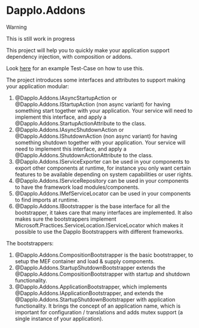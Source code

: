 # Dapplo.Addons


> [!WARNING]
> This is still work in progress

This project will help you to quickly make your application support dependency injection, with composition or addons.

Look [here](https://github.com/dapplo/Dapplo.Addons/blob/master/src/Dapplo.Addons.Tests/ApplicationBootstrapperTests.cs#L152) for an example Test-Case on how to use this.


The project introduces some interfaces and attributes to support making your application modular:
1. @Dapplo.Addons.IAsyncStartupAction or @Dapplo.Addons.IStartupAction (non async variant) for having something start together with your application. Your service will need to implement this interface, and apply a @Dapplo.Addons.StartupActionAttribute to the class.
2. @Dapplo.Addons.IAsyncShutdownAction or @Dapplo.Addons.IShutdownAction (non async variant) for having something shutdown together with your application. Your service will need to implement this interface, and apply a @Dapplo.Addons.ShutdownActionAttribute to the class.
3. @Dapplo.Addons.IServiceExporter can be used in your components to export other components at runtime, for instance you only want certain features to be available depending on system capabilities or user rights.
4. @Dapplo.Addons.IServiceRepository can be used in your components to have the framework load modules/components.
5. @Dapplo.Addons.IMefServiceLocator can be used in your components to find imports at runtime.
6. @Dapplo.Addons.IBootstrapper is the base interface for all the bootstrapper, it takes care that many interfaces are implemented. It also makes sure the bootstrappers implement Microsoft.Practices.ServiceLocation.IServiceLocator which makes it possible to use the Dapplo Bootstrappers with different frameworks.

The bootstrappers:
1. @Dapplo.Addons.CompositionBootstrapper is the basic bootstrapper, to setup the MEF container and load & supply components.
2. @Dapplo.Addons.StartupShutdownBootstrapper extends the @Dapplo.Addons.CompositionBootstrapper with startup and shutdown functionality.
3. @Dapplo.Addons.ApplicationBootstrapper, which implements @Dapplo.Addons.IApplicationBootstrapper, and extends the @Dapplo.Addons.StartupShutdownBootstrapper with application functionality. It brings the concept of an application name, which is important for configuration / translations and adds mutex support (a single instance of your application).
